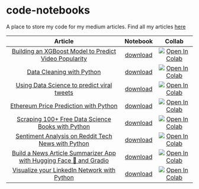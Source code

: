 # code-notebooks

A place to store my code for my medium articles. Find all my articles [here](https://benedictxneo.medium.com/all-my-articles-and-series-b4b454a1435d)

Article | Notebook | Collab
:---: |:---: | :---:
[Building an XGBoost Model to Predict Video Popularity](https://tinyurl.com/yzr3k6sm)  | [download](notebooks/video_popularity.ipynb) |  [![Open In Colab](https://colab.research.google.com/assets/colab-badge.svg)](https://tinyurl.com/ydrmktxd)
[Data Cleaning with Python](https://tinyurl.com/yfhnxsy8)  | [download](notebooks/data_cleaning.ipynb) |  [![Open In Colab](https://colab.research.google.com/assets/colab-badge.svg)](https://tinyurl.com/yhfznaho)
[Using Data Science to predict viral tweets](https://tinyurl.com/yh5pfsr7)  | [download](notebooks/viraltweets.ipynb) |  [![Open In Colab](https://colab.research.google.com/assets/colab-badge.svg)](https://tinyurl.com/yfzf7e3k)
[Ethereum Price Prediction with Python](https://tinyurl.com/yerr35a6) | [download](notebooks/eth_prophet_forecasting.ipynb) | [![Open In Colab](https://colab.research.google.com/assets/colab-badge.svg)](https://tinyurl.com/yh2gt8d7)
[Scraping 100+ Free Data Science Books with Python](https://tinyurl.com/ygcwtfz2) | [download](notebooks/web-scraping-ds-books.ipynb) | [![Open In Colab](https://colab.research.google.com/assets/colab-badge.svg)](https://tinyurl.com/ygdg2q9a)
[Sentiment Analysis on Reddit Tech News with Python](https://tinyurl.com/yf5uyknu) | [download](notebooks/sentiment_analysis_reddit.ipynb) | [![Open In Colab](https://colab.research.google.com/assets/colab-badge.svg)](https://tinyurl.com/yhss3zux)
[Build a News Article Summarizer App with Hugging Face 🤗 and Gradio](https://tinyurl.com/yjdepkrc) | [download](summraize_news_articles_hugging_face.ipynb) | [![Open In Colab](https://colab.research.google.com/assets/colab-badge.svg)](https://tinyurl.com/yeva9kxe)
[Visualize your LinkedIn Network with Python](https://medium.com/bitgrit-data-science-publication/visualize-your-linkedin-network-with-python-59a213786c4) | [download](notebooks/Visualize_Linkedin_Network.ipynb) | [![Open In Colab](https://colab.research.google.com/assets/colab-badge.svg)](https://tinyurl.com/yer64fx8)